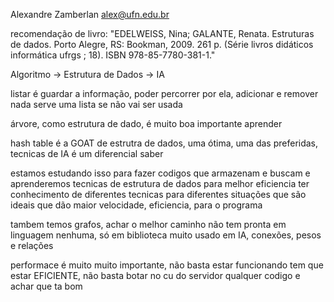 Alexandre Zamberlan 
alex@ufn.edu.br

recomendação de livro:
"EDELWEISS, Nina; GALANTE, Renata. Estruturas de dados. Porto Alegre, RS: Bookman, 2009. 261 p. (Série livros didáticos informática ufrgs ; 18). ISBN 978-85-7780-381-1."

Algoritmo → Estrutura de Dados → IA

listar é guardar a informação, poder percorrer por ela, adicionar e remover
nada serve uma lista se não vai ser usada

árvore, como estrutura de dado, é muito boa
importante aprender

hash table é a GOAT de estrutra de dados, uma ótima, uma das preferidas, tecnicas de IA
é um diferencial saber

estamos estudando isso para fazer codigos que armazenam e buscam e aprenderemos tecnicas de estrutura de dados para melhor eficiencia
ter conhecimento de diferentes tecnicas para diferentes situações que são ideais que dão maior velocidade, eficiencia, para o programa

tambem temos grafos, achar o melhor caminho
não tem pronta em linguagem nenhuma, só em biblioteca
muito usado em IA, conexões, pesos e relações

performace é muito muito importante, não basta estar funcionando tem que estar EFICIENTE, não basta botar no cu do servidor qualquer codigo e achar que ta bom


